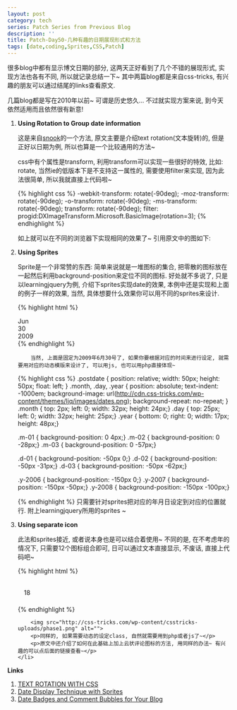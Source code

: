 ```yaml
---
layout: post
category: tech
series: Patch Series from Previous Blog
description: ''
title: Patch-Day50-几种有趣的日期展现形式和方法
tags: [date,coding,Sprites,CSS,Patch]
---
```


很多blog中都有显示博文日期的部分, 这两天正好看到了几个不错的展现形式, 实现方法也各有不同, 所以就记录总结一下~
其中两篇blog都是来自css-tricks, 有兴趣的朋友可以通过结尾的links查看原文.

几篇blog都是写在2010年以前~ 可谓是历史悠久... 不过就实现方案来说, 到今天依然适用而且依然很有新意!

<ol>
    <li>
        <strong>Using Rotation to Group date information</strong>
        <p>这是来自<a href="http://snook.ca/archives/html_and_css/css-text-rotation">snook</a>的一个方法, 原文主要是介绍text rotation(文本旋转)的, 但是正好以日期为例, 所以也算是一个比较通用的方法~</p>
        <p>css中有个属性是transform, 利用transform可以实现一些很好的特效, 比如: rotate, 当然ie的低版本下是不支持这一属性的, 需要使用filter来实现, 因为此法很简单, 所以我就直接上代码啦~</p>
        
{% highlight css %}
-webkit-transform: rotate(-90deg);
-moz-transform: rotate(-90deg);
-o-transform: rotate(-90deg);
-ms-transform: rotate(-90deg);
transform: rotate(-90deg);
filter: progid:DXImageTransform.Microsoft.BasicImage(rotation=3);
{% endhighlight %}

如上就可以在不同的浏览器下实现相同的效果了~
引用原文中的图如下:
<img src="http://snook.ca/technical/text-rotation/text-rotation.png" alt="">
</li>
    <li>
        <strong>Using Sprites</strong>
        <p>Sprite是一个非常赞的东西: 简单来说就是一堆图标的集合, 把零散的图标放在一起然后利用background-position来定位不同的图标. 好处就不多说了, 只是以learningjquery为例, 介绍下sprites实现date的效果, 本例中还是实现和上面的例子一样的效果, 当然, 具体想要什么效果你可以用不同的sprites来设计.</p>
        
{% highlight html %}
<div class="postdate">
  <div class="month m-06">Jun</div>
  <div class="day d-30">30</div>
  <div class="year y-2009">2009</div>
</div>
<!-- 根据布局, 把日期分为三部分: 年月日 -->
{% endhighlight %}

        当然, 上面是固定为2009年6月30号了, 如果你要根据对应的时间来进行设定, 就需要用对应的动态模版来设计了, 可以用js, 也可以用php直接体现~
        
{% highlight css %}
.postdate {
  position: relative;
  width: 50px;
  height: 50px;
  float: left;
}
.month, .day, .year {
  position: absolute;
  text-indent: -1000em;
  background-image: url(http://cdn.css-tricks.com/wp-content/themes/ljq/images/dates.png);
  background-repeat: no-repeat;
}
.month { top: 2px; left: 0; width: 32px; height: 24px;}
.day { top: 25px; left: 0; width: 32px; height: 25px;}
.year { bottom: 0; right: 0; width: 17px; height: 48px;}

.m-01 { background-position: 0 4px;}
.m-02 { background-position: 0 -28px;}
.m-03 { background-position: 0 -57px;}
<!-- ... more like this ... -->

.d-01 { background-position: -50px 0;}
.d-02 { background-position: -50px -31px;}
.d-03 { background-position: -50px -62px;}
<!-- ... more like this ... -->

.y-2006 { background-position: -150px 0;}
.y-2007 { background-position: -150px -50px;}
.y-2008 { background-position: -150px -100px;}
<!-- ... more like this ... -->
        
{% endhighlight %}
  只需要针对sprites把对应的年月日设定到对应的位置就行.
  附上learningjquery所用的sprites  ~
  <img src="http://www.learningjquery.com/wp-content/themes/ljq/images/dates.png" alt="">
    </li>
    <li>
        <strong>Using separate icon</strong>
        <p>此法和sprites接近, 或者说本身也是可以结合着使用~ 不同的是, 在不考虑年的情况下, 只需要12个图标组合即可, 日可以通过文本直接显示, 不废话, 直接上代码吧~</p>
        
{% highlight html %}
<p class="date month8">18</p>
<style>
    p.date {
        width: 42px;
        height: 10px;
        padding: 18px 0 14px 0;
        text-align: center;
    }
    .month1 { background: url(images/cal_01.gif) no-repeat 0 0; }
    /* more like this */
</style>
{% endhighlight %}

        <img src="http://css-tricks.com/wp-content/csstricks-uploads/phase1.png" alt="">
        <p>同样的, 如果需要动态的设定class, 自然就需要用到php或者js了~</p>
        <p>原文中还介绍了如何在此基础上加上云状评论图标的方法, 用同样的办法~ 有兴趣的可以点后面的链接查看~</p>
    </li>
</ol>


<strong>Links</strong>
<ol>
    <li><a href="http://snook.ca/archives/html_and_css/css-text-rotation">TEXT ROTATION WITH CSS</a></li>
    <li><a href="http://css-tricks.com/date-display-with-sprites/">Date Display Technique with Sprites</a></li>
    <li><a href="http://css-tricks.com/date-badges-and-comment-bubbles-for-your-blog/">Date Badges and Comment Bubbles for Your Blog</a></li>
</ol>

